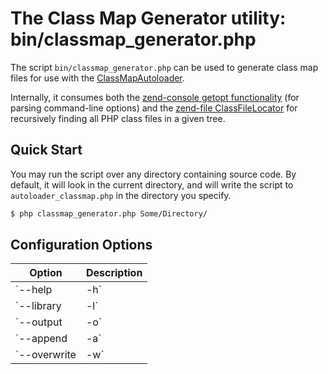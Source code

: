 # The Class Map Generator utility: bin/classmap\_generator.php

The script `bin/classmap_generator.php` can be used to generate class map files for use with the
[ClassMapAutoloader](class-map-autoloader.md).

Internally, it consumes both the [zend-console getopt functionality](https://zendframework.github.io/zend-console/getopt/intro/)
(for parsing command-line options) and the [zend-file ClassFileLocator](https://zendframework.github.io/zend-file/class-file-locator/)
for recursively finding all PHP class files in a given tree.

## Quick Start

You may run the script over any directory containing source code. By default, it
will look in the current directory, and will write the script to
`autoloader_classmap.php` in the directory you specify.

```bash
$ php classmap_generator.php Some/Directory/
```

## Configuration Options

Option             | Description
------------------ | -----------
`--help | -h`      | Returns the usage message. If any other options are provided, they will be ignored.
`--library | -l`   | Expects a single argument, a string specifying the library directory to parse. If this option is not specified, it will assume the current working directory.
`--output | -o`    | Where to write the autoload class map file. If not provided, assumes `autoload_classmap.php` in the library directory.
`--append | -a`    | Append to autoload file if it exists.
`--overwrite | -w` | If an autoload class map file already exists with the name as specified via the `--output` option, you can overwrite it by specifying this flag. Otherwise, the script will not write the class map and return a warning.
